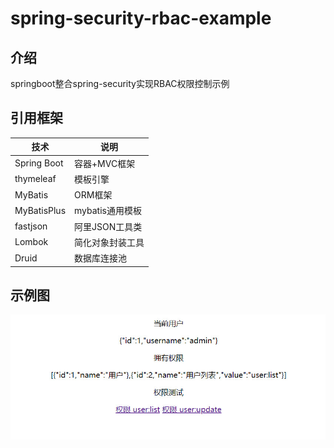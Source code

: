 # spring-security-rbac-example

## 介绍

springboot整合spring-security实现RBAC权限控制示例


## 引用框架

| 技术             | 说明                 
| ---------------- | ------------- |
| Spring Boot      | 容器+MVC框架     
| thymeleaf        | 模板引擎    
| MyBatis          | ORM框架        
| MyBatisPlus      | mybatis通用模板      
| fastjson         | 阿里JSON工具类
| Lombok           | 简化对象封装工具    
| Druid            | 数据库连接池   

## 示例图

![系统架构图](sql/example.jpg)
